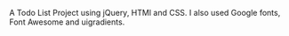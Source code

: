 A Todo List Project using jQuery, HTMl and CSS.
I also used Google fonts, Font Awesome and uigradients.
